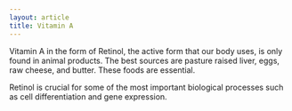 ```yaml
---
layout: article
title: Vitamin A
---
```


Vitamin A in the form of Retinol, the active form that our body uses, is only found in animal products. The best sources are pasture raised liver, eggs, raw cheese, and butter. These foods are essential.

Retinol is crucial for some of the most important biological processes such as cell differentiation and gene expression.